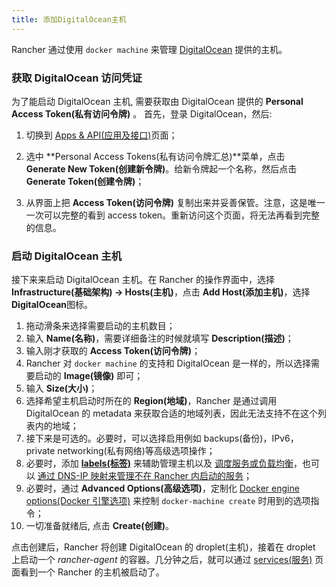 ```yaml
---
title: 添加DigitalOcean主机
---
```


Rancher 通过使用 `docker machine` 来管理 [DigitalOcean](https://www.digitalocean.com/) 提供的主机。

### 获取 DigitalOcean 访问凭证

为了能启动 DigitalOcean 主机, 需要获取由 DigitalOcean 提供的 **Personal Access Token(私有访问令牌)** 。 首先，登录 DigitalOcean，然后:

1. 切换到 [Apps & API(应用及接口)](https://cloud.digitalocean.com/settings/applications)页面；

2. 选中 **Personal Access Tokens(私有访问令牌汇总)**菜单，点击 **Generate New Token(创建新令牌)**。给新令牌起一个名称，然后点击 **Generate Token(创建令牌)**；

3. 从界面上把 **Access Token(访问令牌)** 复制出来并妥善保管。注意，这是唯一一次可以完整的看到 access token。重新访问这个页面，将无法再看到完整的信息。

### 启动 DigitalOcean 主机

接下来来启动 DigitalOcean 主机。在 Rancher 的操作界面中，选择 **Infrastructure(基础架构) -> Hosts(主机)**，点击 **Add Host(添加主机)**，选择 **DigitalOcean**图标。

1. 拖动滑条来选择需要启动的主机数目；
2. 输入 **Name(名称)**，需要详细备注的时候就填写 **Description(描述)**；
3. 输入刚才获取的 **Access Token(访问令牌)**；
4. Rancher 对 `docker machine` 的支持和 DigitalOcean 是一样的，所以选择需要启动的 **Image(镜像)** 即可；
5. 输入 **Size(大小)**；
6. 选择希望主机启动时所在的 **Region(地域)**，Rancher 是通过调用 DigitalOcean 的 metadata 来获取合适的地域列表，因此无法支持不在这个列表内的地域；
7. 接下来是可选的。必要时，可以选择启用例如 backups(备份)，IPv6，private networking(私有网络)等高级选项操作；
8. 必要时，添加 **[labels(标签)](/docs/rancher1/infrastructure/hosts/_index#labels)** 来辅助管理主机以及 [调度服务或负载均衡](/docs/rancher1/infrastructure/cattle/scheduling/_index)，也可以 [通过 DNS-IP 映射来管理不在 Rancher 内启动的服务](/docs/rancher1/infrastructure/cattle/external-dns-service/_index#为外部dns使用特定的ip)；
9. 必要时，通过 **Advanced Options(高级选项)**，定制化 [Docker engine options(Docker 引擎选项)](https://docs.docker.com/machine/reference/create/#specifying-configuration-options-for-the-created-docker-engine) 来控制 `docker-machine create` 时用到的选项指令；
10. 一切准备就绪后, 点击 **Create(创建)**。

点击创建后，Rancher 将创建 DigitalOcean 的 droplet(主机)，接着在 droplet 上启动一个 _rancher-agent_ 的容器。几分钟之后，就可以通过 [services(服务)](/docs/rancher1/infrastructure/cattle/adding-services/_index) 页面看到一个 Rancher 的主机被启动了。
